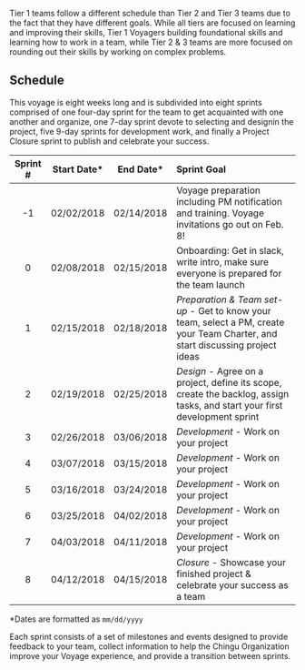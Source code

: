 Tier 1 teams follow a different schedule than Tier 2 and Tier 3 teams due to the fact that they have different goals. While all tiers are focused on learning and improving their skills, Tier 1 Voyagers building foundational skills and learning how to work in a team, while Tier 2 & 3 teams are more
focused on rounding out their skills by working on complex problems.

## Schedule

This voyage is eight weeks long and is subdivided into eight sprints comprised of one four-day sprint for the team to get acquainted with one another and organize, one 7-day sprint devote to selecting and designin the project, five 9-day sprints for development work, and finally a Project Closure sprint to publish and celebrate your success. 

| Sprint # | Start Date* |  End Date* | Sprint Goal                              |
|:--------:|:----------:|:----------:|:-----------------------------------------|
|    -1    | 02/02/2018 | 02/14/2018 | Voyage preparation including PM notification and training. Voyage invitations go out on Feb. 8!  |
|    0     | 02/08/2018 | 02/15/2018 | Onboarding: Get in slack, write intro, make sure everyone is prepared for the team launch              |
|    1     | 02/15/2018 | 02/18/2018 | *_Preparation & Team set-up_* - Get to know your team, select a PM, create your Team Charter, and start discussing project ideas |
|    2     | 02/19/2018 | 02/25/2018 | *_Design_* - Agree on a project, define its scope, create the backlog, assign tasks, and start your first development sprint |
|    3     | 02/26/2018 | 03/06/2018 | *_Development_* - Work on your project       |
|    4     | 03/07/2018 | 03/15/2018 | *_Development_* - Work on your project       |
|    5     | 03/16/2018 | 03/24/2018 | *_Development_* - Work on your project       |
|    6     | 03/25/2018 | 04/02/2018 | *_Development_* - Work on your project       |
|    7     | 04/03/2018 | 04/11/2018 | *_Development_* - Work on your project       |
|    8     | 04/12/2018 | 04/15/2018 | *_Closure_* - Showcase your finished project & celebrate your success as a team |

*Dates are formatted as `mm/dd/yyyy`

Each sprint consists of a set of milestones and events designed to provide feedback to your team, collect information to help the Chingu Organization improve your Voyage experience, and provide a transition between sprints.